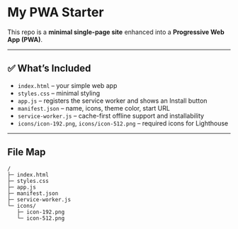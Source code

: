 # My PWA Starter 

This repo is a **minimal single-page site** enhanced into a **Progressive Web App (PWA)**.

---

## ✅ What’s Included
- `index.html` – your simple web app
- `styles.css` – minimal styling
- `app.js` – registers the service worker and shows an Install button
- `manifest.json` – name, icons, theme color, start URL
- `service-worker.js` – cache-first offline support and installability
- `icons/icon-192.png`, `icons/icon-512.png` – required icons for Lighthouse

---

## File Map
```
/
├─ index.html
├─ styles.css
├─ app.js
├─ manifest.json
├─ service-worker.js
└─ icons/
   ├─ icon-192.png
   └─ icon-512.png
```
